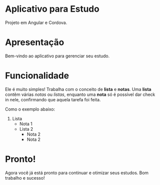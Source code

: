 # Aplicativo para Estudo

Projeto em Angular e Cordova.

# Apresentação

Bem-vindo ao aplicativo para gerenciar seu estudo.

# Funcionalidade

Ele é muito simples!
Trabalha com o conceito de **lista** e **notas**. Uma **lista** contêm várias *notas* ou *listas*, enquanto uma **nota** só é possível dar check in nele, confirmando que aquela tarefa foi feita. 

Como o exemplo abaixo:

1. Lista
    + Nota 1
    + Lista 2
        + Nota 2
        + Nota 2

# Pronto!

Agora você já está pronto para continuar e otimizar seus estudos. Bom trabalho e sucesso!